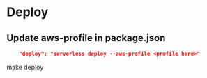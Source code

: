 # Deploy

## Update aws-profile in package.json
```json
    "deploy": "serverless deploy --aws-profile <profile here>"
```


make deploy
